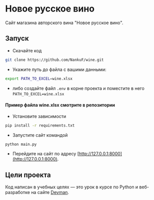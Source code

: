 # Новое русское вино

Сайт магазина авторского вина "Новое русское вино".

## Запуск

- Скачайте код
```bash
git clone https://github.com/NankuF/wine.git
```
- Укажите путь до файла с вашими данными:<br>
```bash
export PATH_TO_EXCEL=wine.xlsx
``` 
- либо создайте файл `.env` в корне проекта и поместите в него `PATH_TO_EXCEL=wine.xlsx`
#### Пример файла wine.xlsx cмотрите в репозитории
- Установите зависимости
```bash
pip install -r requirements.txt 
```
- Запустите сайт командой<br>
```python
python main.py
 ```

- Перейдите на сайт по адресу [http://127.0.0.1:8000](http://127.0.0.1:8000).



## Цели проекта

Код написан в учебных целях — это урок в курсе по Python и веб-разработке на сайте [Devman](https://dvmn.org).

